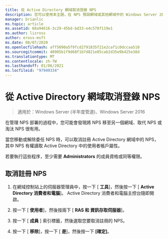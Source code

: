 ```yaml
---
title: 從 Active Directory 網域取消登錄 NPS
description: 您可以使用本主題，在 NPS 預設網域或其他網域中的 Windows Server 2016 中，註冊執行網路原則伺服器的伺服器。
manager: brianlic
ms.topic: article
ms.assetid: 68a94616-3c29-45bd-bd33-e4c578f119e1
ms.author: lizross
author: eross-msft
ms.date: 08/07/2020
ms.openlocfilehash: aff5090a5f9fcd2791835f21e2caf1c0dccaa510
ms.sourcegitcommit: 40905b1f9d68f1b7d821e05cab2d35e9b425e38d
ms.translationtype: MT
ms.contentlocale: zh-TW
ms.lasthandoff: 01/06/2021
ms.locfileid: "97949334"
---
```

# <a name="unregister-an-nps-from-an-active-directory-domain"></a>從 Active Directory 網域取消登錄 NPS

>適用於：Windows Server (半年度管道)、Windows Server 2016

在管理 NPS 部署的過程中，您可能會發現將 NPS 移至另一個網域、取代 NPS 或淘汰 NPS 很有用。

當您移動或解除委任 NPS 時，可以取消註冊 Active Directory 網域中的 NPS，其中 NPS 有權讀取 Active Directory 中的使用者帳戶屬性。

若要執行這些程序，至少需要 **Administrators** 的成員資格或同等權限。

## <a name="to-unregister-an-nps"></a>取消註冊 NPS

1. 在網域控制站上的伺服器管理員中，按一下 [ **工具**]，然後按一下 [ **Active Directory 消費者和電腦**]。 Active Directory 消費者和電腦主控台隨即開啟。

2. 按一下 [ **使用者**]，然後按兩下 [ **RAS 和 資訊存取伺服器**]。

3. 按一下 [ **成員** ] 索引標籤，然後選取您要取消註冊的 NPS。

4. 按一下 [ **移除**]，按一下 [ **是**]，然後按一下 **[確定]**。

